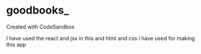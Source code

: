 # goodbooks_
Created with CodeSandbox


I have used the react and jsx in this and html and css i have used for making this app
